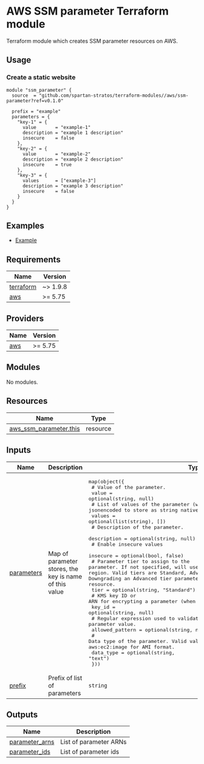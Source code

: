 # AWS SSM parameter Terraform module
Terraform module which creates SSM parameter resources on AWS.

## Usage
### Create a static website
```hcl
module "ssm_parameter" {
  source  = "github.com/spartan-stratos/terraform-modules//aws/ssm-parameter?ref=v0.1.0"

  prefix = "example"
  parameters = {
    "key-1" = {
      value       = "example-1"
      description = "example 1 description"
      insecure    = false
    },
    "key-2" = {
      value       = "example-2"
      description = "example 2 description"
      insecure    = true
    },
    "key-3" = {
      values      = ["example-3"]
      description = "example 3 description"
      insecure    = false
    }
  }
}
```

## Examples
- [Example](./examples/complete/)

<!-- BEGIN_TF_DOCS -->
## Requirements

| Name | Version |
|------|---------|
| <a name="requirement_terraform"></a> [terraform](#requirement\_terraform) | ~> 1.9.8 |
| <a name="requirement_aws"></a> [aws](#requirement\_aws) | >= 5.75 |

## Providers

| Name | Version |
|------|---------|
| <a name="provider_aws"></a> [aws](#provider\_aws) | >= 5.75 |

## Modules

No modules.

## Resources

| Name | Type |
|------|------|
| [aws_ssm_parameter.this](https://registry.terraform.io/providers/hashicorp/aws/latest/docs/resources/ssm_parameter) | resource |

## Inputs

| Name | Description | Type | Default | Required |
|------|-------------|------|---------|:--------:|
| <a name="input_parameters"></a> [parameters](#input\_parameters) | Map of parameter stores, the key is name of this value | <pre>map(object({<br/>    # Value of the parameter.<br/>    value = optional(string, null)<br/>    # List of values of the parameter (will be jsonencoded to store as string natively in SSM).<br/>    values = optional(list(string), [])<br/>    # Description of the parameter.<br/>    description = optional(string, null)<br/>    # Enable insecure values <br/>    insecure = optional(bool, false)<br/>    # Parameter tier to assign to the parameter. If not specified, will use the default parameter tier for the region. Valid tiers are Standard, Advanced, and Intelligent-Tiering. Downgrading an Advanced tier parameter to Standard will recreate the resource.<br/>    tier = optional(string, "Standard")<br/>    # KMS key ID or ARN for encrypting a parameter (when type is SecureString)<br/>    key_id = optional(string, null)<br/>    # Regular expression used to validate the parameter value.<br/>    allowed_pattern = optional(string, null)<br/>    # Data type of the parameter. Valid values: text, aws:ssm:integration and aws:ec2:image for AMI format.<br/>    data_type = optional(string, "text")<br/>  }))</pre> | `{}` | no |
| <a name="input_prefix"></a> [prefix](#input\_prefix) | Prefix of list of parameters | `string` | n/a | yes |

## Outputs

| Name | Description |
|------|-------------|
| <a name="output_parameter_arns"></a> [parameter\_arns](#output\_parameter\_arns) | List of parameter ARNs |
| <a name="output_parameter_ids"></a> [parameter\_ids](#output\_parameter\_ids) | List of parameter ids |
<!-- END_TF_DOCS -->
